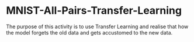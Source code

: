 # MNIST-All-Pairs-Transfer-Learning
The purpose of this activity is to use Transfer Learning and realise that how the model forgets the old data and gets accustomed to the new data.
